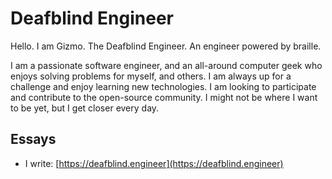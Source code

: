 # Deafblind Engineer

Hello. I am Gizmo. The Deafblind Engineer. An engineer powered by braille.

I am a passionate software engineer, and an all-around computer geek who enjoys solving problems for myself, and others. I am always up for a challenge and enjoy learning new technologies. I am looking to participate and contribute to the open-source community. I might not be where I want to be yet, but I get closer every day.

## Essays
* I write: [https://deafblind.engineer](https://deafblind.engineer)
